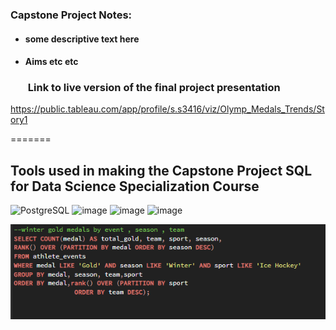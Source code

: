 
### Capstone Project Notes:

#### <ul><li>some descriptive text here </li></ul>
#### <ul><li>Aims etc etc </li></ul>

### <ul>Link to live version of the final project presentation</ul>

https://public.tableau.com/app/profile/s.s3416/viz/Olymp_Medals_Trends/Story1 

=======
## Tools used in making the Capstone Project SQL for Data Science Specialization Course

![PostgreSQL](https://a11ybadges.com/badge?logo=postgresql)  ![image](https://github.com/ssoehdata/SQL_for_Data_Science_Specialization_Course/assets/150803481/7fdb4c26-a680-4985-9bc9-39a147d4f8d3) ![image](https://img.shields.io/badge/Microsoft_SQL_Server-CC2927?style=for-the-badge&logo=microsoft-sql-server&logoColor=white)  ![image](https://img.shields.io/badge/Microsoft_Excel-217346?style=for-the-badge&logo=microsoft-excel&logoColor=white) 


![alt text](https://github.com/ssoehdata/SQL_for_Data_Science_Specialization_Course/blob/main/Courses/4_SQL_for_DataScience_Capstone_Project/Capstone_Project/Final_Project_Materials/SQLQueries_examples/goldmedal_window_function.png) 




